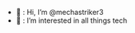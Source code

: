 - 👋 : Hi, I’m @mechastriker3
- 👀 : I’m interested in all things tech

<!---
mechastriker3/mechastriker3 is a ✨ special ✨ repository because its `README.md` (this file) appears on your GitHub profile.
You can click the Preview link to take a look at your changes.
--->
